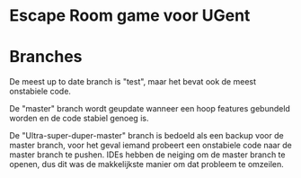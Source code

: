 # Escape Room game voor UGent

# Branches

De meest up to date branch is "test", maar het bevat ook de meest onstabiele code.

De "master" branch wordt geupdate wanneer een hoop features gebundeld worden en de code stabiel genoeg is.

De "Ultra-super-duper-master" branch is bedoeld als een backup voor de master branch, voor het geval iemand probeert een onstabiele code naar de master branch te pushen. IDEs hebben de neiging om de master branch te openen, dus dit was de makkelijkste manier om dat probleem te omzeilen.

